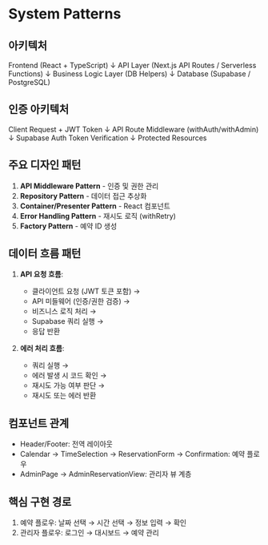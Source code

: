 # System Patterns

## 아키텍처
Frontend (React + TypeScript)
↓
API Layer (Next.js API Routes / Serverless Functions)
↓
Business Logic Layer (DB Helpers)
↓
Database (Supabase / PostgreSQL)

## 인증 아키텍처
Client Request + JWT Token
↓
API Route Middleware (withAuth/withAdmin)
↓
Supabase Auth Token Verification
↓
Protected Resources

## 주요 디자인 패턴
1. **API Middleware Pattern** - 인증 및 권한 관리
2. **Repository Pattern** - 데이터 접근 추상화
3. **Container/Presenter Pattern** - React 컴포넌트
4. **Error Handling Pattern** - 재시도 로직 (withRetry)
5. **Factory Pattern** - 예약 ID 생성

## 데이터 흐름 패턴
1. **API 요청 흐름**:
   - 클라이언트 요청 (JWT 토큰 포함) → 
   - API 미들웨어 (인증/권한 검증) → 
   - 비즈니스 로직 처리 → 
   - Supabase 쿼리 실행 → 
   - 응답 반환

2. **에러 처리 흐름**:
   - 쿼리 실행 → 
   - 에러 발생 시 코드 확인 → 
   - 재시도 가능 여부 판단 → 
   - 재시도 또는 에러 반환

## 컴포넌트 관계
- Header/Footer: 전역 레이아웃
- Calendar → TimeSelection → ReservationForm → Confirmation: 예약 플로우
- AdminPage → AdminReservationView: 관리자 뷰 계층

## 핵심 구현 경로
1. 예약 플로우: 날짜 선택 → 시간 선택 → 정보 입력 → 확인
2. 관리자 플로우: 로그인 → 대시보드 → 예약 관리